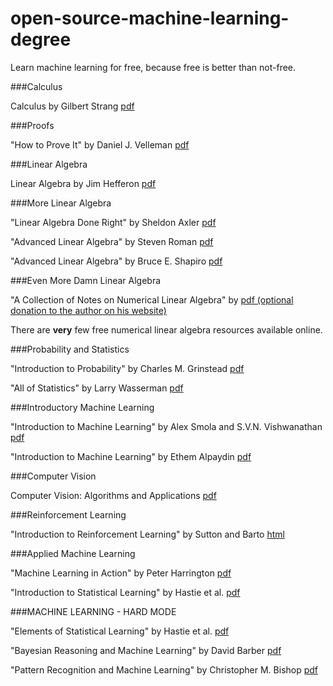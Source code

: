 # open-source-machine-learning-degree
Learn machine learning for free, because free is better than not-free.


###Calculus

Calculus by Gilbert Strang <a href='http://ocw.mit.edu/ans7870/resources/Strang/Edited/Calculus/Calculus.pdf'>pdf</a>

###Proofs

"How to Prove It" by Daniel J. Velleman <a href='https://opeconomica.files.wordpress.com/2014/08/daniel-j-velleman-how-to-prove-it.pdf'>pdf</a>

###Linear Algebra

Linear Algebra by Jim Hefferon <a href='http://joshua.smcvt.edu/linearalgebra/book.pdf'>pdf</a>

###More Linear Algebra

"Linear Algebra Done Right" by Sheldon Axler <a href='http://fetweb.ju.edu.jo/staff/EE/jrahhal/PDF/sc%20-%20Linear%20Algebra%20Done%20Right.pdf'>pdf</a>

"Advanced Linear Algebra" by Steven Roman <a href='http://ksu.edu.sa/sites/py/ar/mpy/departments/math/learnResources/ResourceCenter/Documents/Advanced%20Linear%20Algebra%20-%20Steven%20Roman.pdf'>pdf</a>

"Advanced Linear Algebra" by Bruce E. Shapiro <a href='http://beshapiro.com/math462/462notes.pdf'>pdf</a>

###Even More Damn Linear Algebra

"A Collection of Notes on Numerical Linear Algebra" by <a href='http://www.cs.utexas.edu/users/flame/Notes/NotesOnNLA.pdf'>pdf (optional donation to the author on his website)</a>

There are <b>very</b> few free numerical linear algebra resources available online.


###Probability and Statistics

"Introduction to Probability" by Charles M. Grinstead <a href='https://www.dartmouth.edu/~chance/teaching_aids/books_articles/probability_book/amsbook.mac.pdf'>pdf</a>

"All of Statistics" by Larry Wasserman <a href='https://www.google.com/webhp?sourceid=chrome-instant&ion=1&espv=2&ie=UTF-8#q=all+of+statistics+wasserman+pdf'>pdf</a>

###Introductory Machine Learning

"Introduction to Machine Learning" by Alex Smola and S.V.N. Vishwanathan <a href='http://alex.smola.org/drafts/thebook.pdf'>pdf</a>

"Introduction to Machine Learning" by Ethem Alpaydin <a href='http://stp.lingfil.uu.se/~santinim/ml/2014/Alpaydin2010_IntroductionToMl_2ed.pdf'>pdf</a>

###Computer Vision

Computer Vision: Algorithms and Applications <a href='http://szeliski.org/Book/drafts/SzeliskiBook_20100903_draft.pdf'>pdf</a>

###Reinforcement Learning 

"Introduction to Reinforcement Learning" by Sutton and Barto <a href='http://webdocs.cs.ualberta.ca/~sutton/book/the-book.html'>html</a>

###Applied Machine Learning

"Machine Learning in Action" by Peter Harrington <a href='http://www2.ift.ulaval.ca/~chaib/IFT-4102-7025/public_html/Fichiers/Machine_Learning_in_Action.pdf'>pdf</a>

"Introduction to Statistical Learning" by Hastie et al. <a href='http://www-bcf.usc.edu/~gareth/ISL/'>pdf</a>

###MACHINE LEARNING - HARD MODE

"Elements of Statistical Learning" by Hastie et al. <a href='http://statweb.stanford.edu/~tibs/ElemStatLearn/'>pdf</a>

"Bayesian Reasoning and Machine Learning" by David Barber <a href='http://web4.cs.ucl.ac.uk/staff/D.Barber/textbook/090310.pdf'>pdf</a>

"Pattern Recognition and Machine Learning" by Christopher M. Bishop <a href='http://www.rmki.kfki.hu/~banmi/elte/Bishop%20-%20Pattern%20Recognition%20and%20Machine%20Learning.pdf'>pdf</a>
